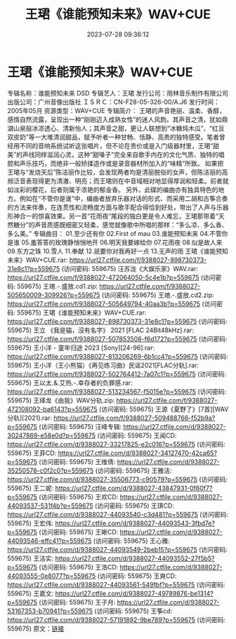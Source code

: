 ﻿---
title: 王珺《谁能预知未来》WAV+CUE
date: 2023-07-28 09:36:12
categories: WAV车载音乐、镜像
tags: 华语中文
---
# 王珺《谁能预知未来》WAV+CUE

专辑名称：谁能预知未来 DSD
专辑艺人：王珺
发行公司：雨林音乐制作有限公司
出版公司：广州音像出版社
ＩＳＲＣ：CN-F28-05-326-00/A.J6
发行时间：2005年05月
资源类型：WAV+CUE
专辑简介：
王珺的声音艳丽、温柔、香醇，感情自然流露，呈现出一种“刚刚迈入成熟女性”的迷人风韵。其声音之清，犹如鼎湖山泉般冰凉透心、清新怡人；其声音之甜，更让人联想到“冰糖炖木瓜”、“红豆双皮奶”等一大堆清润甜品，赋予听者一种甘畅、恬静、高贵的独特感受。笔者曾经用不同的音响系统试听这张唱片，但不论在贵价或是入门级器材里，王珺“甜美”的声线同样滋润心灵。这种“甜嗓子”完全来自歌手内在的文化气质、独特的唱腔和声乐技巧，而绝非一般矫揉造作或是录音器材所加入的“味精”所致。
如果把王珺与“发烧天后”陈洁丽作比较，会发现两者均是清丽脱俗的女声，但陈洁丽的高频泛音表现得更为清澈、明亮；而王珺则在中音域相对地显得厚润和轻柔。前者就如淡彩的樱花，后者则属于浓艳的郁金香。
另外，此碟的编曲亦有独具特色的地方。例如在“不管你是谁”中，编曲者放弃乐器对话的形式、而采用二胡和古筝合奏的方法来伴奏，在连贯性和流畅度方面与歌手配合得恰到好处，带出了人声与乐器形神合一的惊喜效果。另一首“花雨夜”尾段的独白更是令人难忘，王珺那带着“天然糖分”的声音质感既细密又轻柔，感觉就像歌中所唱的那样：“多么凉、多么香、多么美。”
专辑曲目：
01.至少还有你
02.First of mau
03.谁能预知未来
04.不管你是谁
05.羞答答的玫瑰静悄悄地开
06.明天我要嫁给你
07.花雨夜
08.似是故人来
09.东方之珠
10.雪人
11.奉献
12.祇要你对我再好一点
13.无声的雨
王珺《谁能预知未来》WAV+CUE.rar: https://url27.ctfile.com/f/9388027-898730373-31e8c1?p=559675
(访问密码: 559675)
汪苏泷《大娱乐家》WAV.rar: https://url27.ctfile.com/f/9388027-472064050-5c4e1b?p=559675
(访问密码: 559675)
王璁.-.盛放.cd1.zip: https://url27.ctfile.com/f/9388027-505650009-309926?p=559675
(访问密码: 559675)
王璁.-.盛放.cd2.zip: https://url27.ctfile.com/f/9388027-505649794-40aa3b?p=559675
(访问密码: 559675)
王珺《谁能预知未来》WAV+CUE.rar: https://url27.ctfile.com/f/9388027-898730373-31e8c1?p=559675
(访问密码: 559675)
王立 《我是貓，沒有名字》 2021 [FLAC 24Bit48kHz].rar: https://url27.ctfile.com/f/9388027-507853508-f6d172?p=559675
(访问密码: 559675)
王小洋 - 童年归途 2023 [Sony][24-96].rar: https://url27.ctfile.com/f/9388027-813206269-6b1cc4?p=559675
(访问密码: 559675)
王小洋（王小熊猫）《再见练习曲》民谣2021[FLAC分轨].rar: https://url27.ctfile.com/f/9388027-502764412-7a07c1?p=559675
(访问密码: 559675)
王以太.&.艾热.-.幸存者的负罪感.rar: https://url27.ctfile.com/f/9388027-513234567-f5015e?p=559675
(访问密码: 559675)
王绎龙《由我》WAV分轨.zip: https://url27.ctfile.com/f/9388027-472108092-ba6143?p=559675
(访问密码: 559675)
王源《夏野了》[7首][WAV分轨][2021].rar: https://url27.ctfile.com/f/9388027-509488766-f52b9a?p=559675
(访问密码: 559675)
汪峰专辑: https://url27.ctfile.com/d/9388027-30247869-e58e0d?p=559675
(访问密码: 559675)
王闻CD: https://url27.ctfile.com/d/9388027-33217825-e2c016?p=559675
(访问密码: 559675)
王菲CD: https://url27.ctfile.com/d/9388027-34127470-42ca65?p=559675
(访问密码: 559675)
王维倩: https://url27.ctfile.com/d/9388027-35250578-c0f2c0?p=559675
(访问密码: 559675)
王雅洁: https://url27.ctfile.com/d/9388027-35506773-c90579?p=559675
(访问密码: 559675)
王二妮: https://url27.ctfile.com/d/9388027-43847931-0f60f7?p=559675
(访问密码: 559675)
王欢CD: https://url27.ctfile.com/d/9388027-44093537-531f4b?p=559675
(访问密码: 559675)
王琪CD: https://url27.ctfile.com/d/9388027-44093540-c3d481?p=559675
(访问密码: 559675)
王宏伟: https://url27.ctfile.com/d/9388027-44093543-3fbd7e?p=559675
(访问密码: 559675)
王晰CD: https://url27.ctfile.com/d/9388027-44093546-effc41?p=559675
(访问密码: 559675)
王心雅: https://url27.ctfile.com/d/9388027-44093549-2beb15?p=559675
(访问密码: 559675)
王洁实: https://url27.ctfile.com/d/9388027-44093552-27f5b5?p=559675
(访问密码: 559675)
王浩CD: https://url27.ctfile.com/d/9388027-44093555-0e8077?p=559675
(访问密码: 559675)
王爽CD: https://url27.ctfile.com/d/9388027-44093561-549fbf?p=559675
(访问密码: 559675)
王嘉文: https://url27.ctfile.com/d/9388027-49789876-be1314?p=559675
(访问密码: 559675)
王子月: https://url27.ctfile.com/d/9388027-53167353-b70941?p=559675
(访问密码: 559675)
王筝cd: https://url27.ctfile.com/d/9388027-57191892-9be789?p=559675
(访问密码: 559675)
原文：[链接](https://blog.sina.com.cn/s/blog_1647c7e76010312vs.html)